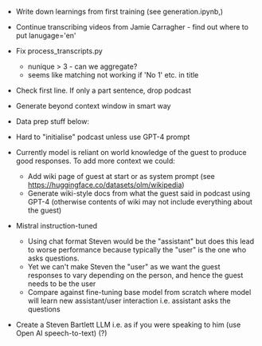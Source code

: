 - Write down learnings from first training (see generation.ipynb,)

- Continue transcribing videos from Jamie Carragher - find out where to put lanugage='en' 

- Fix process_transcripts.py
    - nunique > 3 - can we aggregate?
    - seems like matching not working if 'No 1' etc. in title
- Check first line. If only a part sentence, drop podcast

- Generate beyond context window in smart way


- Data prep stuff below:


- Hard to "initialise" podcast unless use GPT-4 prompt

- Currently model is reliant on world knowledge of the guest to produce good responses. To add more context we could:
    - Add wiki page of guest at start or as system prompt (see https://huggingface.co/datasets/olm/wikipedia)
    - Generate wiki-style docs from what the guest said in podcast using GPT-4 (otherwise contents of wiki may not include everything about the guest)




- Mistral instruction-tuned
    - Using chat format Steven would be the "assistant" but does this lead to worse performance because typically the "user" is the one who asks questions. 
    - Yet we can't make Steven the "user" as we want the guest responses to vary depending on the person, and hence the guest needs to be the user
    - Compare against fine-tuning base model from scratch where model will learn new assistant/user interaction i.e. assistant asks the questions

- Create a Steven Bartlett LLM i.e. as if you were speaking to him (use Open AI speech-to-text) (?)